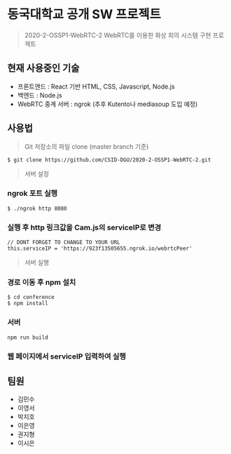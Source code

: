# 동국대학교 공개 SW 프로젝트 
> 2020-2-OSSP1-WebRTC-2
> WebRTC를 이용한 화상 회의 시스템 구현 프로젝트

## 현재 사용중인 기술
* 프론트엔드 : React 기반 HTML, CSS, Javascript, Node.js
* 백엔드 : Node.js
* WebRTC 중계 서버 : ngrok (추후 Kutento나 mediasoup 도입 예정)
 
 ## 사용법
 > Git 저장소의 파일 clone (master branch 기준)
  ```
  $ git clone https://github.com/CSID-DGU/2020-2-OSSP1-WebRTC-2.git
 ```
 > 서버 설정
 ### ngrok 포트 실행
 ```
 $ ./ngrok http 8080
 ```
 ### 실행 후 http 링크값을 Cam.js의 serviceIP로 변경
 ```
 // DONT FORGET TO CHANGE TO YOUR URL
 this.serviceIP = 'https://923f13505655.ngrok.io/webrtcPeer'
 ``` 
 > 서버 실행
 ### 경로 이동 후 npm 설치
 ```
 $ cd conference
 $ npm install  
 ```
 ### 서버 
 ```
 npm run build
 ```
 
 ### 웹 페이지에서 serviceIP 입력하여 실행

 ## 팀원
 * 김민수
 * 이영서
 * 박지호
 * 이은영
 * 권지형
 * 이시은
